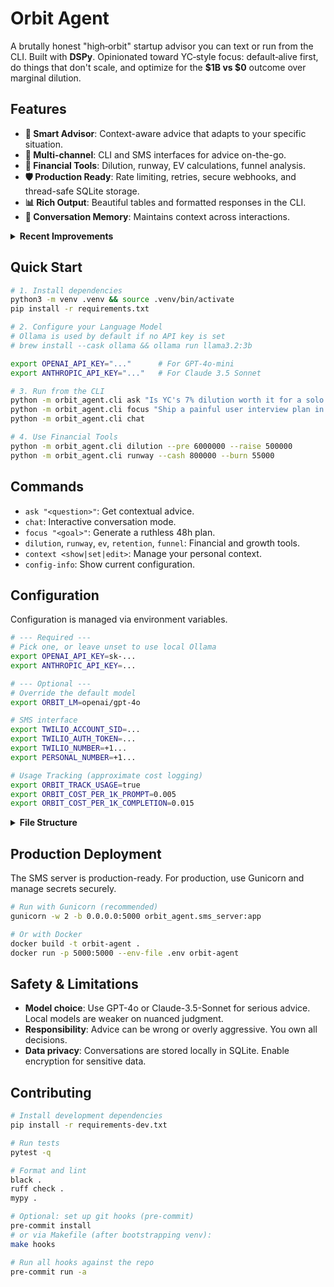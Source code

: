 # Orbit Agent

A brutally honest "high‑orbit" startup advisor you can text or run from the CLI.
Built with **DSPy**. Opinionated toward YC‑style focus: default‑alive first, do things that don't scale, and optimize for the **$1B vs $0** outcome over marginal dilution.

## Features

- **🎯 Smart Advisor**: Context-aware advice that adapts to your specific situation.
- **📱 Multi-channel**: CLI and SMS interfaces for advice on-the-go.
- **🔧 Financial Tools**: Dilution, runway, EV calculations, funnel analysis.
- **🛡️ Production Ready**: Rate limiting, retries, secure webhooks, and thread-safe SQLite storage.
- **📊 Rich Output**: Beautiful tables and formatted responses in the CLI.
- **🔄 Conversation Memory**: Maintains context across interactions.

<details>
<summary><strong>Recent Improvements</strong></summary>

- **✅ Fixed Critical Issues:**
  - SMS integration now works correctly.
  - Thread-safe SQLite storage replaces fragile JSON files.
  - Proper error handling with retries and timeouts.
  - Secure Twilio webhook validation and rate limiting.
- **✅ Enhanced Experience:**
  - Smarter prompts that adapt to your context vs regurgitating playbooks.
  - Rich CLI with progress indicators and colored output.
  - Conversation memory across sessions.
  - Comprehensive logging and error handling.

</details>

## Quick Start

```bash
# 1. Install dependencies
python3 -m venv .venv && source .venv/bin/activate
pip install -r requirements.txt

# 2. Configure your Language Model
# Ollama is used by default if no API key is set
# brew install --cask ollama && ollama run llama3.2:3b

export OPENAI_API_KEY="..."      # For GPT-4o-mini
export ANTHROPIC_API_KEY="..."   # For Claude 3.5 Sonnet

# 3. Run from the CLI
python -m orbit_agent.cli ask "Is YC's 7% dilution worth it for a solo founder?"
python -m orbit_agent.cli focus "Ship a painful user interview plan in 48 hours"
python -m orbit_agent.cli chat

# 4. Use Financial Tools
python -m orbit_agent.cli dilution --pre 6000000 --raise 500000
python -m orbit_agent.cli runway --cash 800000 --burn 55000
```

## Commands

- `ask "<question>"`: Get contextual advice.
- `chat`: Interactive conversation mode.
- `focus "<goal>"`: Generate a ruthless 48h plan.
- `dilution`, `runway`, `ev`, `retention`, `funnel`: Financial and growth tools.
- `context <show|set|edit>`: Manage your personal context.
- `config-info`: Show current configuration.

## Configuration

Configuration is managed via environment variables.

```bash
# --- Required ---
# Pick one, or leave unset to use local Ollama
export OPENAI_API_KEY=sk-...
export ANTHROPIC_API_KEY=...

# --- Optional ---
# Override the default model
export ORBIT_LM=openai/gpt-4o

# SMS interface
export TWILIO_ACCOUNT_SID=...
export TWILIO_AUTH_TOKEN=...
export TWILIO_NUMBER=+1...
export PERSONAL_NUMBER=+1...

# Usage Tracking (approximate cost logging)
export ORBIT_TRACK_USAGE=true
export ORBIT_COST_PER_1K_PROMPT=0.005
export ORBIT_COST_PER_1K_COMPLETION=0.015
```

<details>
<summary><strong>File Structure</strong></summary>

```
orbit_agent/
  ├── cli.py                 # Rich CLI with proper logging
  ├── advisor.py             # Enhanced DSPy orchestration
  ├── config.py              # Structured configuration management
  ├── memory.py              # SQLite storage with fallbacks
  ├── sms_server.py          # Production-ready webhook server
  └── tools/                 # Financial calculation tools
playbooks/
  ├── high_orbit.yaml        # YC-style startup heuristics
  └── bootstrapped_saas.yaml # Alternative playbook
```

</details>

## Production Deployment

The SMS server is production-ready. For production, use Gunicorn and manage secrets securely.

```bash
# Run with Gunicorn (recommended)
gunicorn -w 2 -b 0.0.0.0:5000 orbit_agent.sms_server:app

# Or with Docker
docker build -t orbit-agent .
docker run -p 5000:5000 --env-file .env orbit-agent
```

## Safety & Limitations

- **Model choice**: Use GPT-4o or Claude-3.5-Sonnet for serious advice. Local models are weaker on nuanced judgment.
- **Responsibility**: Advice can be wrong or overly aggressive. You own all decisions.
- **Data privacy**: Conversations are stored locally in SQLite. Enable encryption for sensitive data.

## Contributing

```bash
# Install development dependencies  
pip install -r requirements-dev.txt

# Run tests
pytest -q

# Format and lint
black .
ruff check .
mypy .

# Optional: set up git hooks (pre-commit)
pre-commit install
# or via Makefile (after bootstrapping venv):
make hooks

# Run all hooks against the repo
pre-commit run -a
```

